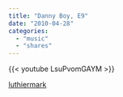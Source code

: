 ```yaml
---
title: "Danny Boy, E9"
date: "2010-04-28"
categories:
  - "music"
  - "shares"
---
```


{{< youtube LsuPvomGAYM >}}

[luthiermark](http://luthiermark.tumblr.com/post/507488751/danny-boy-e9-via-singlpilot)
